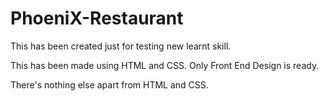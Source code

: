 # PhoeniX-Restaurant
This has been created just for testing new learnt skill.

This has been made using HTML and CSS. Only Front End Design is ready.

There's nothing else apart from HTML and CSS.

